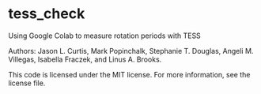 # tess_check
Using Google Colab to measure rotation periods with TESS

Authors: Jason L. Curtis, Mark Popinchalk, Stephanie T. Douglas, Angeli M. Villegas, Isabella Fraczek, and Linus A. Brooks.

This code is licensed under the MIT license. For more information, see the license file. 
